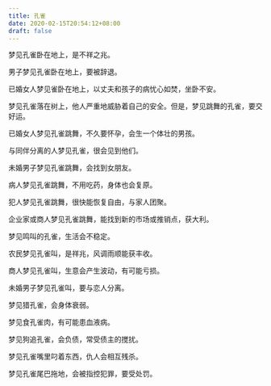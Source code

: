 ```yaml
---
title: 孔雀
date: 2020-02-15T20:54:12+08:00
draft: false
---
```


梦见孔雀卧在地上，是不祥之兆。

男子梦见孔雀卧在地上，要被辞退。

已婚女人梦见雀卧在地上，以丈夫和孩子的病忧心如焚，坐卧不安。

梦见孔雀落在树上，他人严重地威胁着自己的安全。但是，梦见跳舞的孔雀，要交好运。

已婚女人梦见孔雀跳舞，不久要怀孕，会生一个体壮的男孩。

与同伴分离的人梦见孔雀，很会见到他们。

未婚男子梦见孔雀跳舞，会找到女朋友。

病人梦见孔雀跳舞，不用吃药，身体也会复原。

犯人梦见孔雀跳舞，很快能恢复自由，与家人团聚。

企业家或商人梦见孔雀跳舞，能找到新的市场或推销点，获大利。

梦见鸣叫的孔雀，生活会不稳定。

农民梦见孔雀叫，是祥兆，风调雨顺能获丰收。

商人梦见孔雀叫，生意会产生波动，有可能亏损。

未婚男子梦见孔雀叫，要与恋人分离。

梦见猎孔雀，会身体衰弱。

梦见食孔雀肉，有可能患血液病。

梦见狗追孔雀，会负债，常受债主的搅扰。

梦见孔雀嘴里叼着东西，仇人会相互残杀。

梦见孔雀尾巴拖地，会被指控犯罪，要受处罚。